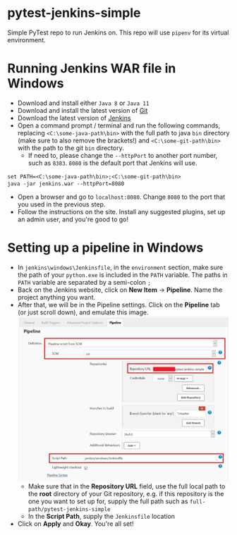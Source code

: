 # pytest-jenkins-simple

Simple PyTest repo to run Jenkins on. This repo will use `pipenv` for its virtual environment.

# Running Jenkins WAR file in Windows

- Download and install either `Java 8` or `Java 11`
- Download and install the latest version of [Git](https://git-scm.com/downloads)
- Download the latest version of [Jenkins](https://www.jenkins.io/download/)
- Open a command prompt / terminal and run the following commands, replacing `<C:\some-java-path\bin>` with the full path to java `bin` directory (make sure to also remove the brackets!) and `<C:\some-git-path\bin>` with the path to the git `bin` directory.
  - If need to, please change the `--httpPort` to another port number, such as `8383`. `8080` is the default port that Jenkins will use.

```
set PATH=<C:\some-java-path\bin>;<C:\some-git-path\bin>
java -jar jenkins.war --httpPort=8080
```

- Open a browser and go to `localhost:8080`. Change `8080` to the port that you used in the previous step.
- Follow the instructions on the site. Install any suggested plugins, set up an admin user, and you're good to go!

# Setting up a pipeline in Windows

- In `jenkins\windows\Jenkinsfile`, in the `environment` section, make sure the path of your `python.exe` is included in the `PATH` variable. The paths in `PATH` variable are separated by a semi-colon `;`
- Back on the Jenkins website, click on **New Item** -> **Pipeline**. Name the project anything you want.
- After that, we will be in the Pipeline settings. Click on the **Pipeline** tab (or just scroll down), and emulate this image. ![Jenkins Setup](./images/pipeline-setup.jpg "Jenkins Setup")
  - Make sure that in the **Repository URL** field, use the full local path to the **root** directory of your Git repository, e.g. if this repository is the one you want to set up for, supply the full path such as `full-path/pytest-jenkins-simple`
  - In the **Script Path**, supply the `Jenkinsfile` location
- Click on **Apply** and **Okay**. You're all set!

